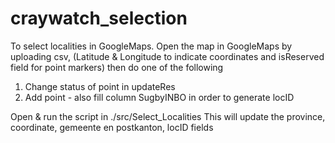 # craywatch_selection
 To select localities in GoogleMaps. 
 Open the map in GoogleMaps by uploading csv, (Latitude & Longitude to indicate coordinates and isReserved field for point markers) then do one of the following
 1. Change status of point in updateRes
 2. Add point - also fill column SugbyINBO in order to generate locID
 
 Open & run the script in ./src/Select_Localities
 This will update the province, coordinate, gemeente en postkanton, locID fields



 

